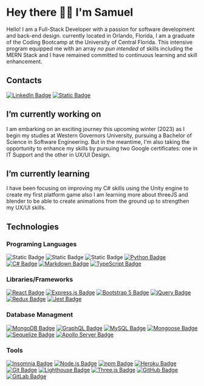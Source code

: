 # Hey there 👋🏼 I'm Samuel

Hello! I am a Full-Stack Developer with a passion for software development and back-end design. currently located in Orlando, Florida, I am a graduate of the Coding Bootcamp at the University of Central Florida. This intensive program equipped me with an array *no pun intended* of skills including the MERN Stack and I have remained committed to continuous learning and skill enhancement.

## Contacts

<!-- ![Static Badge](https://img.shields.io/badge/Email-yellow?logo=gmail) -->
[![LinkedIn Badge](https://img.shields.io/badge/LinkedIn-blue?style=flat&logo=linkedin&logoColor=white)](https://www.linkedin.com/in/samuel-dejesus/)
[![Static Badge](https://img.shields.io/badge/Portfolio-purple?logo=github)](https://sam-dejesus.github.io/My-React-Portfolio/)

## I’m currently working on

I am embarking on an exciting journey this upcoming winter (2023) as I begin my studies at Western Governors University, pursuing a Bachelor of Science in Software Engineering. But in the meantime, I'm also taking the opportunity to enhance my skills by pursuing two Google certificates: one in IT Support and the other in UX/UI Design.

## I’m currently learning

I have been focusing on improving my C# skills using the Unity engine to create my first platform game also I am learning more about threeJS and blender to be able to create animations from the ground up to strengthen my UX/UI skills.

## Technologies

### Programing Languages

![Static Badge](https://img.shields.io/badge/javascript-yellow?logo=javascript&color=grey&link=https%3A%2F%2Fsam-dejesus.github.io%2FMy-React-Portfolio%2F)
![Static Badge](https://img.shields.io/badge/HTML-white?logo=html5&logoColor=white&color=red&link=https%3A%2F%2Fsam-dejesus.github.io%2FMy-React-Portfolio%2F)
![Static Badge](https://img.shields.io/badge/CSS-white?logo=css3&logoColor=white&color=blue&link=https%3A%2F%2Fsam-dejesus.github.io%2FMy-React-Portfolio%2F)
[![Python Badge](https://img.shields.io/badge/Python-yellow?style=flat&logo=python)](https://www.python.org/)
[![C# Badge](https://img.shields.io/badge/C%23-239120?style=flat&logo=csharp)](https://docs.microsoft.com/en-us/dotnet/csharp/)
[![Markdown Badge](https://img.shields.io/badge/Markdown-000000?style=flat&logo=markdown)](https://daringfireball.net/projects/markdown/)
[![TypeScript Badge](https://img.shields.io/badge/TypeScript-white?style=flat&logo=typescript)](https://www.typescriptlang.org/)


### Libraries/Frameworks

[![React Badge](https://img.shields.io/badge/React-white?style=flat&logo=react)](https://reactjs.org/)
[![Express.js Badge](https://img.shields.io/badge/Express.js-000000?style=flat&logo=express)](https://expressjs.com/)
[![Bootstrap 5 Badge](https://img.shields.io/badge/Bootstrap-grey?style=flat&logo=bootstrap)](https://getbootstrap.com/)
[![jQuery Badge](https://img.shields.io/badge/jQuery-0769AD?style=flat&logo=jquery)](https://jquery.com/)
[![Redux Badge](https://img.shields.io/badge/Redux-764ABC?style=flat&logo=redux)](https://redux.js.org/)
[![Jest Badge](https://img.shields.io/badge/Jest-C21325?style=flat&logo=jest)](https://jestjs.io/)



### Database Managment

[![MongoDB Badge](https://img.shields.io/badge/MongoDB-grey?style=flat&logo=mongodb)](https://www.mongodb.com/)
[![GraphQL Badge](https://img.shields.io/badge/GraphQL-E10098?style=flat&logo=graphql)](https://graphql.org/)
[![MySQL Badge](https://img.shields.io/badge/MySQL-white?style=flat&logo=mysql)](https://www.mysql.com/)
[![Mongoose Badge](https://img.shields.io/badge/Mongoose-880000?style=flat&logo=mongoose)](https://mongoosejs.com/)
[![Sequelize Badge](https://img.shields.io/badge/Sequelize-purple?style=flat&logo=sequelize)](https://sequelize.org/)
[![Apollo Server Badge](https://img.shields.io/badge/Apollo%20Server-311C87?style=flat&logo=apollographql)](https://www.apollographql.com/docs/apollo-server/)


### Tools

[![Insomnia Badge](https://img.shields.io/badge/Insomnia-5849BE?style=flat&logo=insomnia&logoColor=white)](https://insomnia.rest/)
[![Node.js Badge](https://img.shields.io/badge/Node.js-yellow?style=flat&logo=node.js)](https://nodejs.org/)
[![npm Badge](https://img.shields.io/badge/npm-CB3837?style=flat&logo=npm)](https://www.npmjs.com/)
[![Heroku Badge](https://img.shields.io/badge/Heroku-430098?style=flat&logo=heroku)](https://www.heroku.com/)
[![Git Badge](https://img.shields.io/badge/Git-green?style=flat&logo=git)](https://git-scm.com/)
[![Lighthouse Badge](https://img.shields.io/badge/Lighthouse-FF9800?style=flat&logo=lighthouse)](https://developers.google.com/web/tools/lighthouse)
[![Three.js Badge](https://img.shields.io/badge/Three.js-000000?style=flat&logo=three.js)](https://threejs.org/)
[![GitHub Badge](https://img.shields.io/badge/GitHub-181717?style=flat&logo=github)](https://github.com/)
[![GitLab Badge](https://img.shields.io/badge/GitLab-FCA121?style=flat&logo=gitlab)](https://gitlab.com/)